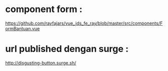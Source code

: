 # component form :
https://github.com/rayfajars/vue_jds_fe_ray/blob/master/src/components/FormBantuan.vue


# url published dengan surge :
http://disgusting-button.surge.sh/





